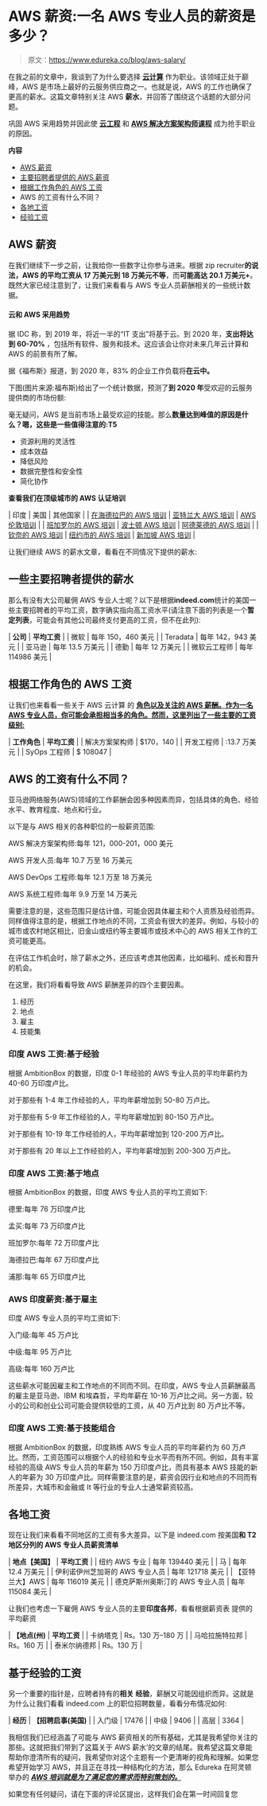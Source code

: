 # AWS 薪资:一名 AWS 专业人员的薪资是多少？

> 原文：<https://www.edureka.co/blog/aws-salary/>

在我之前的文章中，我谈到了为什么要选择 **[云计算](https://www.edureka.co/blog/what-is-cloud-computing/)** 作为职业。该领域正处于巅峰，AWS 是市场上最好的云服务供应商之一。也就是说，AWS 的工作也确保了更高的薪水。这篇文章特别关注 AWS **薪水**，并回答了围绕这个话题的大部分问题。

巩固 AWS 采用趋势并因此使 **[云工程](https://www.edureka.co/blog/cloud-engineer-roles-and-responsibilities/)** 和 **[AWS 解决方案架构师课程](https://www.edureka.co/aws-certification-training)** 成为抢手职业的原因。

**内容**

*   [AWS 薪资](#Salary)
*   [主要招聘者提供的 AWS 薪资](#Major)
*   [根据工作角色的 AWS 工资](#Job)
*   AWS 的工资有什么不同？
*   [各地工资](#Location)
*   [经验工资](#Exp)

## **AWS 薪资**

在我们继续下一步之前，让我给你一些数字让你参与进来。根据 zip recruiter**的说法，AWS 的平均工资从 17 万美元到 18 万美元不等**，而**可能高达 20.1 万美元+**。既然大家已经注意到了，让我们来看看与 AWS 专业人员薪酬相关的一些统计数据。

#### **云和 AWS 采用趋势**

据 IDC 称，到 2019 年，将近一半的“IT 支出”将基于云。到 2020 年，**支出将达到 60-70%** ，包括所有软件、服务和技术。这应该会让你对未来几年云计算和 AWS 的前景有所了解。

据《福布斯》报道，到 2020 年，83% 的企业工作负载将**在云中。**

下图(图片来源:福布斯)给出了一个统计数据，预测了**到 2020 年**受欢迎的云服务提供商的市场份额:

毫无疑问，AWS 是当前市场上最受欢迎的技能。那么**数量达到峰值的原因是什么？嗯，这些是一些值得注意的:T5**

*   资源利用的灵活性
*   成本效益
*   降低风险
*   数据完整性和安全性
*   简化协作

**查看我们在顶级城市的 AWS 认证培训**

| 印度 | 美国 | 其他国家 |
| [在海德拉巴的 AWS 培训](https://www.edureka.co/aws-certification-training-hyderabad) | [亚特兰大 AWS 培训](https://www.edureka.co/aws-certification-training-atlanta) | [AWS 伦敦培训](https://www.edureka.co/aws-certification-training-london) |
| [班加罗尔的 AWS 培训](https://www.edureka.co/aws-certification-training-bangalore) | [波士顿 AWS 培训](https://www.edureka.co/aws-certification-training-boston) | [阿德莱德的 AWS 培训](https://www.edureka.co/aws-certification-training-adelaide) |
| [钦奈的 AWS 培训](https://www.edureka.co/aws-certification-training-chennai) | [纽约市的 AWS 培训](https://www.edureka.co/aws-certification-training-new-york-city) | [新加坡 AWS 培训](https://www.edureka.co/aws-certification-training-singapore) |

让我们继续 AWS 的薪水文章，看看在不同情况下提供的薪水:

## 一些主要招聘者提供的薪水

那么有没有大公司雇佣 AWS 专业人士呢？以下是根据**indeed.com**统计的美国一些主要招聘者的平均工资，数字确实指向高工资水平(请注意下面的列表是一个**暂定列表**，可能会有其他公司最终支付更高的工资，但不在此列):

| **公司** | **平均工资** |
| 微软 | 每年 150，460 美元 |
| Teradata | 每年 142，943 美元 |
| 亚马逊 | 每年 13.5 万美元 |
| 德勤 | 每年 12 万美元 |
| 微软云工程师 | 每年 114986 美元 |

## **根据工作角色的 AWS 工资**

让我们也来看看一些关于 AWS 云计算 的 [**角色以及关注的 AWS 薪酬。作为一名 AWS 专业人员，你可能会承担相当多的角色。然而，这里列出了一些主要的工资级别:**](https://www.edureka.co/blog/cloud-engineer-roles-and-responsibilities/)

| **工作角色** | **平均工资** |
| 解决方案架构师 | $170，140 |
| 开发工程师 | :13.7 万美元 |
| SyOps 工程师 | $ 108047 |

## AWS 的工资有什么不同？

亚马逊网络服务(AWS)领域的工作薪酬会因多种因素而异，包括具体的角色、经验水平、教育程度、地点和行业。

以下是与 AWS 相关的各种职位的一般薪资范围:

AWS 解决方案架构师:每年 121，000-201，000 美元

AWS 开发人员:每年 10.7 万至 16 万美元

AWS DevOps 工程师:每年 12.1 万至 18 万美元

AWS 系统工程师:每年 9.9 万至 14 万美元

需要注意的是，这些范围只是估计值，可能会因具体雇主和个人资质及经验而异。同样值得注意的是，根据工作地点的不同，工资会有很大的差异。例如，与较小的城市或农村地区相比，旧金山或纽约等主要城市或技术中心的 AWS 相关工作的工资可能更高。

在评估工作机会时，除了薪水之外，还应该考虑其他因素，比如福利、成长和晋升的机会。

在这里，我们将看看导致 AWS 薪酬差异的四个主要因素。

1.  经历
2.  地点
3.  雇主
4.  技能集

### **印度 AWS 工资:基于经验**

根据 AmbitionBox 的数据，印度 0-1 年经验的 AWS 专业人员的平均年薪约为 40-60 万印度卢比。

对于那些有 1-4 年工作经验的人，平均年薪增加到 50-80 万卢比。

对于那些有 5-9 年工作经验的人，平均年薪增加到 80-150 万卢比。

对于那些有 10-19 年工作经验的人，平均年薪增加到 120-200 万卢比。

对于那些有 20 年以上工作经验的人，平均年薪增加到 200-300 万卢比。

### **印度 AWS 工资:基于地点**

根据 AmbitionBox 的数据，印度 AWS 专业人员的平均工资如下:

德里:每年 76 万印度卢比

孟买:每年 73 万印度卢比

班加罗尔:每年 72 万印度卢比

海德拉巴:每年 67 万印度卢比

浦那:每年 65 万印度卢比

### **AWS 印度薪资:基于雇主**

印度 AWS 专业人员的平均工资如下:

入门级:每年 45 万卢比

中级:每年 95 万卢比

高级:每年 160 万卢比

这些薪水可能因雇主和工作地点的不同而不同。在印度，AWS 专业人员薪酬最高的雇主是亚马逊、IBM 和埃森哲，平均年薪在 10-16 万卢比之间。另一方面，较小的公司和创业公司可能会提供较低的工资，从 40 万卢比到 80 万卢比不等。

### **印度 AWS 工资:基于技能组合**

根据 AmbitionBox 的数据，印度熟练 AWS 专业人员的平均年薪约为 60 万卢比。然而，工资范围可以根据个人的经验和专业水平而有所不同。例如，具有丰富经验的高级 AWS 专业人员的年薪为 150 万印度卢比，而具有基本 AWS 技能的新人的年薪为 30 万印度卢比。同样需要注意的是，薪资会因行业和地点的不同而有所差异，大城市和金融或 It 等行业的专业人士通常薪资较高。

## **各地工资**

现在让我们来看看不同地区的工资有多大差异。以下是 indeed.com 按美国**和 T2 地区分列的 AWS 专业人员薪资清单**

| **地点【美国】** | **平均工资** |
| 纽约 AWS 专业 | 每年 139440 美元 |
| 马 | 每年 12.4 万美元 |
| 伊利诺伊州芝加哥的 AWS 专业人员 | 每年 121718 美元 |
| 【亚特兰大】AWS | 每年 116019 美元 |
| 德克萨斯州奥斯汀的 AWS 专业人员 | 每年 115084 美元 |

让我们也考虑一下雇佣 AWS 专业人员的主要**印度各邦**，看看根据薪资表 提供的平均薪资

| **【地点(州)** | **平均工资** |
| 卡纳塔克 | Rs。130 万–180 万 |
| 马哈拉施特拉邦 | Rs。160 万 |
| 泰米尔纳德邦 | Rs。130 万 |

## **基于经验的工资**

另一个重要的指针是，应聘者持有的**相关** **经验**，薪酬又可能因组织而异。这就是为什么让我们看看 indeed.com 上的职位招聘数量，看看分布情况如何:

| **经历** | **【招聘启事(美国)** |
| 入门级 | 17476 |
| 中级 | 9406 |
| 高层 | 3364 |

我相信我们已经涵盖了可能与 AWS 薪资相关的所有基础，尤其是我希望你关注的那些。这就把我们带到了这篇关于 AWS 薪水’的文章的结尾。我希望这篇文章能帮助你澄清所有的疑问，我希望你对这个主题有一个更清晰的视角和理解。如果您希望开始学习 AWS，并且正在寻找一种结构化的方法，那么 Edureka 在阿灵顿 举办的 ***[AWS 培训就是为了满足您的需求而特别策划的。](https://www.edureka.co/aws-certification-training-arlington)***

如果您有任何疑问，请在下面的评论区提出，这样我们会在第一时间回复您